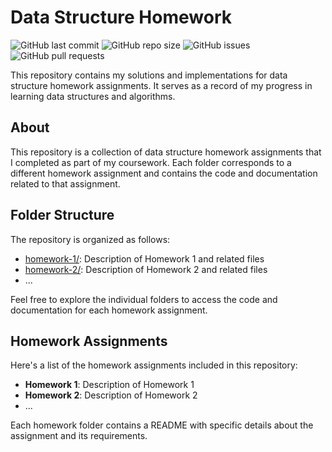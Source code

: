 # Data Structure Homework

![GitHub last commit](https://img.shields.io/github/last-commit/C2Y9/DataStructure)
![GitHub repo size](https://img.shields.io/github/repo-size/C2Y9/DataStructure)
![GitHub issues](https://img.shields.io/github/issues/C2Y9/DataStructure)
![GitHub pull requests](https://img.shields.io/github/issues-pr/C2Y9/DataStructure)

This repository contains my solutions and implementations for data structure homework assignments. It serves as a record of my progress in learning data structures and algorithms.

## About

This repository is a collection of data structure homework assignments that I completed as part of my coursework. Each folder corresponds to a different homework assignment and contains the code and documentation related to that assignment.

## Folder Structure

The repository is organized as follows:

- [homework-1/](homework-1/): Description of Homework 1 and related files
- [homework-2/](homework-2/): Description of Homework 2 and related files
- ...

Feel free to explore the individual folders to access the code and documentation for each homework assignment.

## Homework Assignments

Here's a list of the homework assignments included in this repository:

- **Homework 1**: Description of Homework 1
- **Homework 2**: Description of Homework 2
- ...

Each homework folder contains a README with specific details about the assignment and its requirements.
